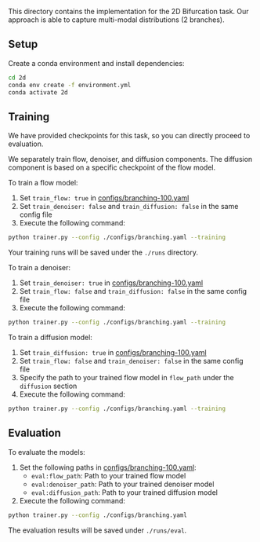 This directory contains the implementation for the 2D Bifurcation task. Our approach is able to capture multi-modal distributions (2 branches).


## Setup

Create a conda environment and install dependencies:
```bash
cd 2d
conda env create -f environment.yml
conda activate 2d
```
## Training
We have provided checkpoints for this task, so you can directly proceed to evaluation.

We separately train flow, denoiser, and diffusion components. The diffusion component is based on a specific checkpoint of the flow model.

To train a flow model:
1. Set `train_flow: true` in [configs/branching-100.yaml](configs/branching-100.yaml)
2. Set `train_denoiser: false` and `train_diffusion: false` in the same config file
3. Execute the following command:
```bash
python trainer.py --config ./configs/branching.yaml --training
```
Your training runs will be saved under the `./runs` directory.

To train a denoiser:
1. Set `train_denoiser: true` in [configs/branching-100.yaml](configs/branching-100.yaml)
2. Set `train_flow: false` and `train_diffusion: false` in the same config file
3. Execute the following command:
```bash
python trainer.py --config ./configs/branching.yaml --training
```

To train a diffusion model:
1. Set `train_diffusion: true` in [configs/branching-100.yaml](configs/branching-100.yaml)
2. Set `train_flow: false` and `train_denoiser: false` in the same config file
3. Specify the path to your trained flow model in `flow_path` under the `diffusion` section
4. Execute the following command:
```bash
python trainer.py --config ./configs/branching.yaml --training
```

## Evaluation
To evaluate the models:
1. Set the following paths in [configs/branching-100.yaml](configs/branching-100.yaml):
   - `eval:flow_path`: Path to your trained flow model
   - `eval:denoiser_path`: Path to your trained denoiser model
   - `eval:diffusion_path`: Path to your trained diffusion model
2. Execute the following command:
```bash
python trainer.py --config ./configs/branching.yaml
```
The evaluation results will be saved under `./runs/eval`.
